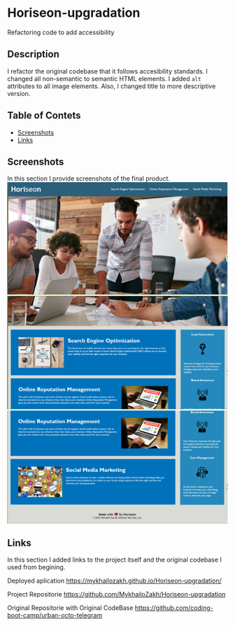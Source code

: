 # Horiseon-upgradation

Refactoring code to add accessibility

## Description

I refactor the original codebase that it follows accesibility standards. 
I changed all non-semantic to semantic HTML elements.
I added `alt` attributes to all image elements.
Also, I changed title to more descriptive version.

## Table of Contets

- [Screenshots](#screenshot)
- [Links](#link)

## Screenshots

In this section I provide screenshots of the final product.
![alt text](assets/images/Screenshot1.jpg "First Screenshot")
![alt text](assets/images/screenshot2.jpg "Second Screenshot")
![alt text](assets/images/screenshot3.jpg "Third Screenshot")

## Links

In this section I added links to the project itself and the original codebase I used from begining.

Deployed aplication
 https://mykhailozakh.github.io/Horiseon-upgradation/

Project Repositorie
 https://github.com/MykhailoZakh/Horiseon-upgradation

Original Repositorie with Original CodeBase
 https://github.com/coding-boot-camp/urban-octo-telegram
